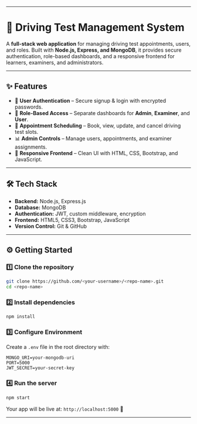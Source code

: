 

---

# 🚗 Driving Test Management System

A **full-stack web application** for managing driving test appointments, users, and roles.
Built with **Node.js, Express, and MongoDB**, it provides secure authentication, role-based dashboards, and a responsive frontend for learners, examiners, and administrators.

---

## ✨ Features

* 👤 **User Authentication** – Secure signup & login with encrypted passwords.
* 🔑 **Role-Based Access** – Separate dashboards for **Admin**, **Examiner**, and **User**.
* 📅 **Appointment Scheduling** – Book, view, update, and cancel driving test slots.
* 📊 **Admin Controls** – Manage users, appointments, and examiner assignments.
* 📱 **Responsive Frontend** – Clean UI with HTML, CSS, Bootstrap, and JavaScript.

---

## 🛠️ Tech Stack

* **Backend:** Node.js, Express.js
* **Database:** MongoDB
* **Authentication:** JWT, custom middleware, encryption
* **Frontend:** HTML5, CSS3, Bootstrap, JavaScript
* **Version Control:** Git & GitHub
  
---

## ⚙️ Getting Started

### 1️⃣ Clone the repository

```bash
git clone https://github.com/<your-username>/<repo-name>.git
cd <repo-name>
```

### 2️⃣ Install dependencies

```bash
npm install
```

### 3️⃣ Configure Environment

Create a `.env` file in the root directory with:

```env
MONGO_URI=your-mongodb-uri
PORT=5000
JWT_SECRET=your-secret-key
```

### 4️⃣ Run the server

```bash
npm start
```

Your app will be live at: `http://localhost:5000` 🎉

---

